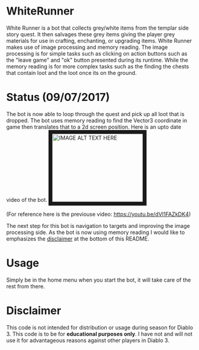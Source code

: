 # WhiteRunner
White Runner is a bot that collects grey/white items from the templar side story quest. It then salvages these grey items giving the player grey materials for use in crafting, enchanting, or upgrading items. White Runner makes use of image processing and memory reading. The image processing is for simple tasks such as clicking on action buttons such as the "leave game" and "ok" button presented during its runtime. While the memory reading is for more complex tasks such as the finding the chests that contain loot and the loot once its on the ground.

# Status (09/07/2017)
The bot is now able to loop through the quest and pick up all loot that is dropped. The bot uses memory reading to find the Vector3 coordinate in game then translates that to a 2d screen position. Here is an upto date video of the bot. 
<a href="http://www.youtube.com/watch?feature=player_embedded&v=YejSuaRm38c
" target="_blank"><img src="http://img.youtube.com/vi/YejSuaRm38c/0.jpg" 
alt="IMAGE ALT TEXT HERE" width="240" height="180" border="10" /></a>

(For reference here is the previouse video: <https://youtu.be/dVl1FAZkDK4>)

The next step for this bot is navigation to targets and improving the image processing side. As the bot is now using memory reading I would like to emphasizes the [disclaimer](https://github.com/Per-Plex/WhiteRunner#disclaimer) at the bottom of this README.

# Usage
Simply be in the home menu when you start the bot, it will take care of the rest from there.

# Disclaimer
This code is not intended for distribution or usage during season for Diablo 3. This code is to be for **educational purposes only**. I have not and will not use it for advantageous reasons against other players in Diablo 3.
